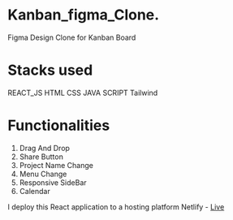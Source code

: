 # Kanban_figma_Clone.

Figma Design Clone for Kanban Board

# Stacks used

REACT_JS
HTML
CSS
JAVA SCRIPT
Tailwind

# Functionalities

1. Drag And Drop
2. Share Button
3. Project Name Change
4. Menu Change
5. Responsive SideBar
6. Calendar

I deploy this React application to a hosting platform Netlify - [Live](https://kanban-figma-clone.netlify.app/)
